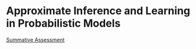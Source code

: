 # Approximate Inference and Learning in Probabilistic Models

[Summative Assessment](https://www.gatsby.ucl.ac.uk/teaching/courses/ml1/COMP0085-summative.pdf)
